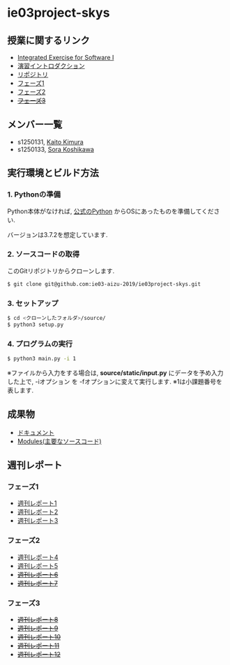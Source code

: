 # ie03project-skys

## 授業に関するリンク

- [Integrated Exercise for Software I](http://web-int.u-aizu.ac.jp/course/ie-soft1/)
- [演習イントロダクション](http://web-int.u-aizu.ac.jp/course/ie-soft1/ISE2019_intro.pdf)
- [リポジトリ](https://github.com/ie03-aizu-2019/ie03project-skys)
- [フェーズ1](http://web-int.u-aizu.ac.jp/course/ie-soft1/ISE2019_phase1.pdf)
- [フェーズ2](http://web-int.u-aizu.ac.jp/course/ie-soft1/ISE2019_phase2.pdf)
- ~~[フェーズ3](http://web-int.u-aizu.ac.jp/course/ie-soft1/ISE2019_phase3.pdf)~~

## メンバー一覧

- s1250131, [Kaito Kimura](https://github.com/s1250131-Kimura)
- s1250133, [Sora Koshikawa](https://github.com/s1250133-koshikawa)

## 実行環境とビルド方法

### 1. Pythonの準備

Python本体がなければ,
[公式のPython](https://www.python.org/)
からOSにあったものを準備してください.

バージョンは3.7.2を想定しています.

### 2. ソースコードの取得

このGitリポジトリからクローンします.

``` sh
$ git clone git@github.com:ie03-aizu-2019/ie03project-skys.git
```

### 3. セットアップ

``` sh
$ cd <クローンしたフォルダ>/source/
$ python3 setup.py
```

### 4. プログラムの実行

``` sh
$ python3 main.py -i 1
```

※ファイルから入力をする場合は, **source/static/input.py** にデータを予め入力した上で, -iオプション を -fオプションに変えて実行します.
※1は小課題番号を表します.


## 成果物

- [ドキュメント](https://htmlpreview.github.io/?https://github.com/ie03-aizu-2019/ie03project-skys/blob/master/document.html)
- [Modules(主要なソースコード)](https://github.com/ie03-aizu-2019/ie03project-skys/tree/master/source/Modules)

## 週刊レポート

### フェーズ1

- [週刊レポート1](https://github.com/ie03-aizu-2019/ie03project-skys/tree/master/Reports/report01.md)
- [週刊レポート2](https://github.com/ie03-aizu-2019/ie03project-skys/tree/master/Reports/report02.md)
- [週刊レポート3](https://github.com/ie03-aizu-2019/ie03project-skys/tree/master/Reports/report03.md)

### フェーズ2

- [週刊レポート4](https://github.com/ie03-aizu-2019/ie03project-skys/tree/master/Reports/report04.md)
- [週刊レポート5](https://github.com/ie03-aizu-2019/ie03project-skys/tree/master/Reports/report05.md)
- ~~[週刊レポート6](https://github.com/ie03-aizu-2019/ie03project-skys/tree/master/Reports/report06.md)~~
- ~~[週刊レポート7](https://github.com/ie03-aizu-2019/ie03project-skys/tree/master/Reports/report07.md)~~

### フェーズ3

- ~~[週刊レポート8](https://github.com/ie03-aizu-2019/ie03project-skys/tree/master/Reports/report08.md)~~
- ~~[週刊レポート9](https://github.com/ie03-aizu-2019/ie03project-skys/tree/master/Reports/report09.md)~~
- ~~[週刊レポート10](https://github.com/ie03-aizu-2019/ie03project-skys/tree/master/Reports/report10.md)~~
- ~~[週刊レポート11](https://github.com/ie03-aizu-2019/ie03project-skys/tree/master/Reports/report10.md)~~
- ~~[週刊レポート12](https://github.com/ie03-aizu-2019/ie03project-skys/tree/master/Reports/report10.md)~~
